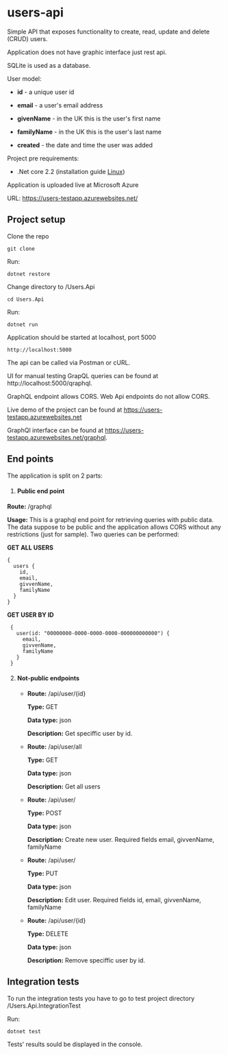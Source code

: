 # users-api

Simple API that exposes functionality to create, read, update and delete (CRUD) users.

Application does not have graphic interface just rest api.

SQLite is used as a database. 

User model: 

 - **id** - a unique user id

 - **email** - a user's email address

 - **givenName** - in the UK this is the user's first name

 - **familyName** - in the UK this is the user's last name

 - **created** - the date and time the user was added

Project pre requirements: 
 - .Net core 2.2 (installation guide [Linux](https://dotnet.microsoft.com/download/linux-package-manager/ubuntu18-04/sdk-2.2.103))
 
 
Application is uploaded live at Microsoft Azure

URL: https://users-testapp.azurewebsites.net/

## Project setup 
 
 Clone the repo 
 
 ```
 git clone 
 ```
 
 Run: 
 
 ```
 dotnet restore
 ```
 
 Change directory to /Users.Api
 
 ```
 cd Users.Api
 ```
 
 Run:
 
 ```
 dotnet run
 ```
 
 Application should be started at localhost, port 5000
 
 ```
 http://localhost:5000
 ```
 
 The api can be called via Postman or cURL.
 
 UI for manual testing GrapQL queries can be found at http://localhost:5000/qraphql.
 
 GraphQL endpoint allows CORS. Web Api endpoints do not allow CORS.
 
 Live demo of the project can be found at https://users-testapp.azurewebsites.net
 
 GraphQl interface can be found at https://users-testapp.azurewebsites.net/graphql.
 
 ## End points 
 
 The application is split on 2 parts: 
  1. #### Public end point #####
  
   **Route:** /graphql
  
   **Usage:** This is a graphql end point for retrieving queries with public data. The data suppose to be public and the application allows CORS without any restrictions (just for sample). Two queries can be performed: 
  
   **GET ALL USERS**
   
   ```
   {
     users {
       id, 
       email, 
       givvenName, 
       familyName
     }
   }
   ```
  
   **GET USER BY ID**
   
   ```
    {
      user(id: "00000000-0000-0000-0000-000000000000") {
        email, 
        givvenName, 
        familyName
      }
    }
   ```
  
  2. #### Not-public endpoints ####
  
     - **Route:** /api/user/{id}

       **Type:** GET

       **Data type:** json

       **Description:** Get speciffic user by id.
        
     - **Route:** /api/user/all

       **Type:** GET

       **Data type:** json

       **Description:** Get all users
        
     - **Route:** /api/user/

       **Type:** POST

       **Data type:** json

       **Description:** Create new user. Required fields email, givvenName, familyName
        
     - **Route:** /api/user/

       **Type:** PUT

       **Data type:** json

       **Description:** Edit user. Required fields id, email, givvenName, familyName
        
     - **Route:** /api/user/{id}

       **Type:** DELETE

       **Data type:** json

       **Description:** Remove speciffic user by id.
      
   ## Integration tests
   
   To run the integration tests you have to go to test project directory /Users.Api.IntegrationTest
   
   Run: 
   
   ```
   dotnet test
   ```
   
   Tests' results sould be displayed in the console.
